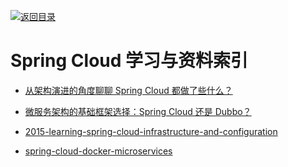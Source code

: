 [![返回目录](https://user-images.githubusercontent.com/5803001/38079637-ff0abcf0-3371-11e8-9b76-ad651620afc7.jpg)](https://github.com/wxyyxc1992/Awesome-Links) 

# Spring Cloud 学习与资料索引

* [从架构演进的角度聊聊 Spring Cloud 都做了些什么？](https://mp.weixin.qq.com/s/MNBGWjm-QJtbVnD7tlaufQ)

* [微服务架构的基础框架选择：Spring Cloud 还是 Dubbo？](http://blog.didispace.com/microservice-framework/)

* [2015-learning-spring-cloud-infrastructure-and-configuration](https://www.javacodegeeks.com/2015/06/learning-spring-cloud-infrastructure-and-configuration.html)

* [spring-cloud-docker-microservices](http://www.kennybastani.com/2015/07/spring-cloud-docker-microservices.html)
